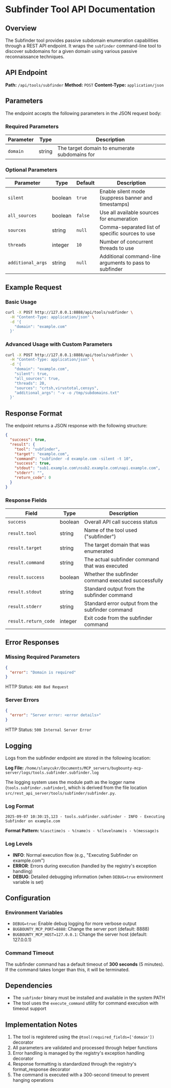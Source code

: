 # Subfinder Tool API Documentation

## Overview

The Subfinder tool provides passive subdomain enumeration capabilities through a REST API endpoint. It wraps the `subfinder` command-line tool to discover subdomains for a given domain using various passive reconnaissance techniques.

## API Endpoint

**Path:** `/api/tools/subfinder`
**Method:** `POST`
**Content-Type:** `application/json`

## Parameters

The endpoint accepts the following parameters in the JSON request body:

### Required Parameters

| Parameter | Type | Description |
|-----------|------|-------------|
| `domain` | string | The target domain to enumerate subdomains for |

### Optional Parameters

| Parameter | Type | Default | Description |
|-----------|------|---------|-------------|
| `silent` | boolean | `true` | Enable silent mode (suppress banner and timestamps) |
| `all_sources` | boolean | `false` | Use all available sources for enumeration |
| `sources` | string | `null` | Comma-separated list of specific sources to use |
| `threads` | integer | `10` | Number of concurrent threads to use |
| `additional_args` | string | `null` | Additional command-line arguments to pass to subfinder |

## Example Request

### Basic Usage

```bash
curl -X POST http://127.0.0.1:8888/api/tools/subfinder \
  -H "Content-Type: application/json" \
  -d '{
    "domain": "example.com"
  }'
```

### Advanced Usage with Custom Parameters

```bash
curl -X POST http://127.0.0.1:8888/api/tools/subfinder \
  -H "Content-Type: application/json" \
  -d '{
    "domain": "example.com",
    "silent": true,
    "all_sources": true,
    "threads": 20,
    "sources": "crtsh,virustotal,censys",
    "additional_args": "-v -o /tmp/subdomains.txt"
  }'
```

## Response Format

The endpoint returns a JSON response with the following structure:

```json
{
  "success": true,
  "result": {
    "tool": "subfinder",
    "target": "example.com",
    "command": "subfinder -d example.com -silent -t 10",
    "success": true,
    "stdout": "sub1.example.com\nsub2.example.com\napi.example.com",
    "stderr": "",
    "return_code": 0
  }
}
```

### Response Fields

| Field | Type | Description |
|-------|------|-------------|
| `success` | boolean | Overall API call success status |
| `result.tool` | string | Name of the tool used ("subfinder") |
| `result.target` | string | The target domain that was enumerated |
| `result.command` | string | The actual subfinder command that was executed |
| `result.success` | boolean | Whether the subfinder command executed successfully |
| `result.stdout` | string | Standard output from the subfinder command |
| `result.stderr` | string | Standard error output from the subfinder command |
| `result.return_code` | integer | Exit code from the subfinder command |

## Error Responses

### Missing Required Parameters

```json
{
  "error": "Domain is required"
}
```
HTTP Status: `400 Bad Request`

### Server Errors

```json
{
  "error": "Server error: <error details>"
}
```
HTTP Status: `500 Internal Server Error`

## Logging

Logs from the subfinder endpoint are stored in the following location:

**Log File:** `/home/slanycukr/Documents/MCP_servers/bugbounty-mcp-server/logs/tools.subfinder.subfinder.log`

The logging system uses the module path as the logger name (`tools.subfinder.subfinder`), which is derived from the file location `src/rest_api_server/tools/subfinder/subfinder.py`.

### Log Format

```
2025-09-07 10:30:15,123 - tools.subfinder.subfinder - INFO - Executing Subfinder on example.com
```

**Format Pattern:** `%(asctime)s - %(name)s - %(levelname)s - %(message)s`

### Log Levels

- **INFO**: Normal execution flow (e.g., "Executing Subfinder on example.com")
- **ERROR**: Errors during execution (handled by the registry's exception handling)
- **DEBUG**: Detailed debugging information (when `DEBUG=true` environment variable is set)

## Configuration

### Environment Variables

- `DEBUG=true`: Enable debug logging for more verbose output
- `BUGBOUNTY_MCP_PORT=8888`: Change the server port (default: 8888)
- `BUGBOUNTY_MCP_HOST=127.0.0.1`: Change the server host (default: 127.0.0.1)

### Command Timeout

The subfinder command has a default timeout of **300 seconds** (5 minutes). If the command takes longer than this, it will be terminated.

## Dependencies

- The `subfinder` binary must be installed and available in the system PATH
- The tool uses the `execute_command` utility for command execution with timeout support

## Implementation Notes

1. The tool is registered using the `@tool(required_fields=['domain'])` decorator
2. All parameters are validated and processed through helper functions
3. Error handling is managed by the registry's exception handling decorator
4. Response formatting is standardized through the registry's format_response decorator
5. The command is executed with a 300-second timeout to prevent hanging operations
